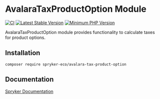 # AvalaraTaxProductOption Module
[![CI](https://github.com/spryker-eco/avalara-tax-product-option/actions/workflows/ci.yml/badge.svg)](https://github.com/spryker-eco/avalara-tax-product-option/actions/workflows/ci.yml)
[![Latest Stable Version](https://poser.pugx.org/spryker-eco/avalara-tax-product-option/v/stable.svg)](https://packagist.org/packages/spryker-eco/avalara-tax-product-option)
[![Minimum PHP Version](https://img.shields.io/badge/php-%3E%3D%207.4-8892BF.svg)](https://php.net/)

AvalaraTaxProductOption module provides functionality to calculate taxes for product options.

## Installation

```
composer require spryker-eco/avalara-tax-product-option
```

## Documentation

[Spryker Documentation](https://academy.spryker.com/developing_with_spryker/module_guide/modules.html)
